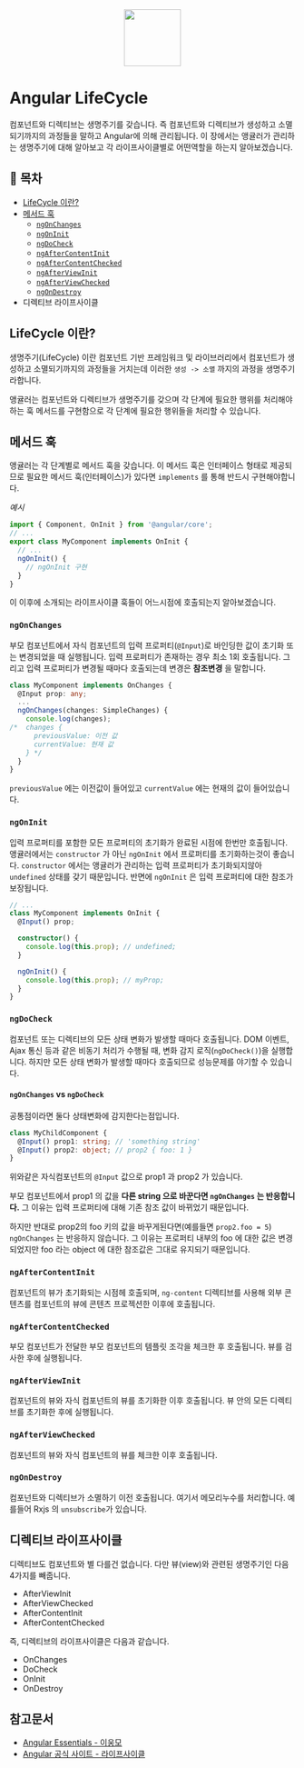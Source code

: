 <div align="center">
  <img src="https://upload.wikimedia.org/wikipedia/commons/thumb/c/cf/Angular_full_color_logo.svg/250px-Angular_full_color_logo.svg.png" style="width: 100px; height: 100px;">
</div>

# Angular LifeCycle
컴포넌트와 디렉티브는 생명주기를 갖습니다. 즉 컴포넌트와 디렉티브가 생성하고 소멸되기까지의 과정들을 말하고 Angular에 의해 관리됩니다. 이 장에서는 앵귤러가 관리하는 생명주기에 대해 알아보고 각 라이프사이클별로 어떤역할을 하는지 알아보겠습니다.

## 📝 목차
* [LifeCycle 이란?](#lifecycle-이란)
* [메서드 훅](#a메서드-훅)
  * [`ngOnChanges`](#ngonchanges)
  * [`ngOnInit`](#ngoninit)
  * [`ngDoCheck`](#ngdocheck)
  * [`ngAfterContentInit`](#ngaftercontentinit)
  * [`ngAfterContentChecked`](#ngaftercontentchecked)
  * [`ngAfterViewInit`](#ngafterviewinit)
  * [`ngAfterViewChecked`](#ngAfterViewChecked)
  * [`ngOnDestroy`](#ngondestroy)
* 디렉티브 라이프사이클

## LifeCycle 이란?
생명주기(LifeCycle) 이란 컴포넌트 기반 프레임워크 및 라이브러리에서 컴포넌트가 생성하고 소멸되기까지의 과정들을 거치는데 이러한 `생성 -> 소멸` 까지의 과정을 생명주기라합니다.

앵귤러는 컴포넌트와 디렉티브가 생명주기를 갖으며 각 단계에 필요한 행위를 처리해야하는 훅 메서드를 구현함으로 각 단계에 필요한 행위들을 처리할 수 있습니다.

## 메서드 훅
앵귤러는 각 단계별로 메서드 훅을 갖습니다. 이 메서드 훅은 인터페이스 형태로 제공되므로 필요한 메서드 훅(인터페이스)가 있다면 `implements` 를 통해 반드시 구현해야합니다.

*예시*
```ts
import { Component, OnInit } from '@angular/core';
// ...
export class MyComponent implements OnInit {
  // ...
  ngOnInit() {
    // ngOnInit 구현
  }
}
```
이 이후에 소개되는 라이프사이클 훅들이 어느시점에 호출되는지 알아보겠습니다.

### `ngOnChanges`
부모 컴포넌트에서 자식 컴포넌트의 입력 프로퍼티(`@Input`)로 바인딩한 값이 초기화 또는 변경되었을 때 실행됩니다. 입력 프로퍼티가 존재하는 경우 최소 1회 호출됩니다. 그리고 입력 프로퍼티가 변경될 때마다 호출되는데 변경은 **참조변경** 을 말합니다.

```ts
class MyComponent implements OnChanges {
  @Input prop: any;
  ...
  ngOnChanges(changes: SimpleChanges) {
    console.log(changes);
/*  changes {
      previousValue: 이전 값
      currentValue: 현재 값
    } */
  }
}
```

`previousValue` 에는 이전값이 들어있고 `currentValue` 에는 현재의 값이 들어있습니다.

### `ngOnInit`
입력 프로퍼티를 포함한 모든 프로퍼티의 초기화가 완료된 시점에 한번만 호출됩니다. 앵귤러에서는 `constructor` 가 아닌 `ngOnInit` 에서 프로퍼티를 초기화하는것이 좋습니다. `constructor` 에서는 앵귤러가 관리하는 입력 프로퍼티가 초기화되지않아 `undefined` 상태를 갖기 때문입니다. 반면에 `ngOnInit` 은 입력 프로퍼티에 대한 참조가 보장됩니다.

```ts
// ...
class MyComponent implements OnInit {
  @Input() prop;

  constructor() {
    console.log(this.prop); // undefined;
  }

  ngOnInit() {
    console.log(this.prop); // myProp;
  }
}
```
### `ngDoCheck`
컴포넌트 또는 디렉티브의 모든 상태 변화가 발생할 때마다 호출됩니다. DOM 이벤트, Ajax 통신 등과 같은 비동기 처리가 수행될 때, 변화 감지 로직(`ngDoCheck()`)을 실행합니다. 하지만 모든 상태 변화가 발생할 때마다 호출되므로 성능문제를 야기할 수 있습니다.

#### `ngOnChanges` vs `ngDoCheck`
공통점이라면 둘다 상태변화에 감지한다는점입니다.
```ts
class MyChildComponent {
  @Input() prop1: string; // 'something string'
  @Input() prop2: object; // prop2 { foo: 1 }
}
```
위와같은 자식컴포넌트의 `@Input` 값으로 prop1 과 prop2 가 있습니다.

부모 컴포넌트에서 prop1 의 값을 **다른 string 으로 바꾼다면 `ngOnChanges` 는 반응합니다.** 그 이유는 입력 프로퍼티에 대해 기존 참조 값이 바뀌었기 때문입니다.

하지만 반대로 prop2의 foo 키의 값을 바꾸게된다면(예를들면 `prop2.foo = 5`) `ngOnChanges` 는 반응하지 않습니다. 그 이유는 프로퍼티 내부의 foo 에 대한 값은 변경되었지만 foo 라는 object 에 대한 참조값은 그대로 유지되기 때문입니다.


### `ngAfterContentInit`
컴포넌트의 뷰가 초기화되는 시점헤 호출되며, `ng-content` 디렉티브를 사용해 외부 콘텐츠를 컴포넌트의 뷰에 콘텐츠 프로젝션한 이후에 호출됩니다.

### `ngAfterContentChecked`
부모 컴포넌트가 전달한 부모 컴포넌트의 템플릿 조각을 체크한 후 호출됩니다. 뷰를 검사한 후에 실행됩니다.

### `ngAfterViewInit`
컴포넌트의 뷰와 자식 컴포넌트의 뷰를 초기화한 이후 호출됩니다. 뷰 안의 모든 디렉티브를 초기화한 후에 실행됩니다.

### `ngAfterViewChecked`
컴포넌트의 뷰와 자식 컴포넌트의 뷰를 체크한 이후 호출됩니다.

### `ngOnDestroy`
컴포넌트와 디렉티브가 소멸하기 이전 호출됩니다. 여기서 메모리누수를 처리합니다. 예를들어 Rxjs 의 `unsubscribe`가 있습니다.

## 디렉티브 라이프사이클
디렉티브도 컴포넌트와 별 다를건 없습니다. 다만 뷰(view)와 관련된 생명주기인 다음 4가지를 빼줍니다.

* AfterViewInit
* AfterViewChecked
* AfterContentInit
* AfterContentChecked

즉, 디렉티브의 라이프사이클은 다음과 같습니다.

* OnChanges
* DoCheck
* OnInit
* OnDestroy


## 참고문서
* [Angular Essentials - 이웅모](https://book.naver.com/bookdb/book_detail.nhn?bid=13761643)
* [Angular 공식 사이트 - 라이프사이클  ](https://angular.kr/guide/lifecycle-hooks)
